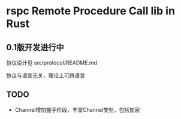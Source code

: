 # rspc Remote Procedure Call lib in Rust

## 0.1版开发进行中

协议设计见 src/protocol/README.md

协议与语言无关，理论上可跨语言

## TODO

* Channel增加握手阶段，丰富Channel类型，包括加密

